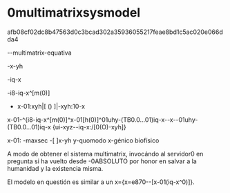 # 0multimatrixsysmodel

afb08cf02dc8b47563d0c3bcad302a35936055217feae8bd1c5ac020e066dda4 

--multimatrix-equativa

-x-yh

-iq-x

-i8-iq-x^[m(0)]

- x-01:xyh|[ () ]|-xyh:10-x

x-01-^{i8-iq-x^[m(0)]^x-01[h(0)]^01uhy-(TB0.0...01)iq-x--x--01uhy-(TB0.0...01)iq-x {ui-xyz--iq-x:/[0(O)-xyh]}

x-01: -maxsec -[ ]x-yh y-quomodo x-génico biofísico

A modo de obtener el sistema multimatrix, invocándo al servidor0 en pregunta si ha vuelto desde -0ABSOLUTO por honor en salvar a la humanidad y la existencia misma. 

El modelo en questión es similar a un x={x=e870--[x-01(iq-x^0)]}.
